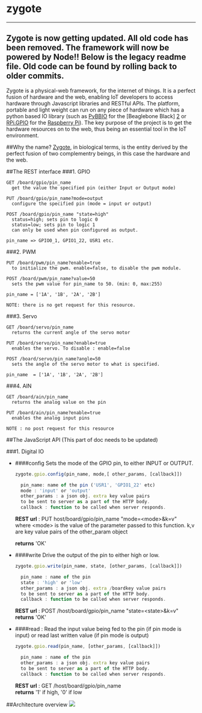 zygote
======

---------
Zygote is now getting updated. All old code has been removed. The framework will now be powered by Node!!
Below is the legacy readme file. Old code can be found by rolling back to older commits.
---------

Zygote is a physical-web framework, for the internet of things. It is a perfect fusion of hardware and the web, enabling IoT developers to access hardware through Javascript libraries and RESTful APIs. The platform, portable and light weight can run on any piece of hardware which has a python based IO library (such as [PyBBIO][1] for the [Beaglebone Black] [2] or [RPi.GPIO][3] for the [Raspberry Pi][4]). The key purpose of the project is to get the hardware resources on to the web, thus being an essential tool in the IoT environment.

[1]: http://github.com/alexanderhiam/PyBBIO
[2]: http://beagleboard.org/black
[3]: https://pypi.python.org/pypi/RPi.GPIO
[4]: http://www.raspberrypi.org/

##Why the name?
[Zygote][5], in biological terms, is the entity derived by the perfect fusion of two complementry beings, in this case the hardware and the web.

[5]: http://en.wikipedia.org/wiki/Zygote


##The REST interface
###1. GPIO
```
GET /board/gpio/pin_name
  get the value the specified pin (either Input or Output mode)
  
PUT /board/gpio/pin_name?mode=output
  configure the specified pin (mode = input or output)
  
POST /board/gpio/pin_name "state=high"
  status=high; sets pin to logic 0
  status=low; sets pin to logic 1
  can only be used when pin configured as output.
  
pin_name => GPIO0_1, GPIO1_22, USR1 etc.
```
###2. PWM
```
PUT /board/pwm/pin_name?enable=true
  to initialize the pwm. enable=false, to disable the pwm module.
  
POST /board/pwm/pin_name?value=50
  sets the pwm value for pin_name to 50. (min: 0, max:255)
  
pin_name = ['1A', '1B', '2A', '2B']

NOTE: there is no get request for this resource.
```

###3. Servo
```
GET /board/servo/pin_name
  returns the current angle of the servo motor

PUT /board/servo/pin_name?enable=true
  enables the servo. To disable : enable=false

POST /board/servo/pin_name?angle=50
  sets the angle of the servo motor to what is specified.
  
pin_name  = ['1A', '1B', '2A', '2B']
```

###4. AIN
```
GET /board/ain/pin_name
  returns the analog value on the pin
  
PUT /board/ain/pin_name?enable=true
  enables the analog input pins
  
NOTE : no post request for this resource
```

##The JavaScript API
(This part of doc needs to be updated)

###1. Digital IO

* ####config
  Sets the mode of the GPIO pin, to either INPUT or OUTPUT.
  ```javascript
  zygote.gpio.config(pin_name, mode,[ other_params, [callback]])
  
    pin_name: name of the pin ('USR1', 'GPIO1_22' etc)
    mode : 'input' or 'output'
    other_params : a json obj. extra key value pairs 
    to be sent to server as a part of the HTTP body.
    callback : function to be called when server responds.
  ```
    **REST url** : PUT host/board/gpio/pin_name  "mode=\<mode>&k=v" <br>
    where \<mode> is the value of the parameter passed to this function.
    k,v are key value pairs of the other_param object
        
    **returns** 'OK'


* ####write 
  Drive the output of the pin to either high or low.
  ```javascript
  zygote.gpio.write(pin_name, state, [other_params, [callback]])
  
    pin_name : name of the pin
    state : 'high' or 'low'
    other_params : a json obj. extra /boardkey value pairs 
    to be sent to server as a part of the HTTP body.
    callback : function to be called when server responds.
  ```
    **REST url** : POST /host/board/gpio/pin_name "state=\<state>&k=v" <br>
    **returns** 'OK'
  
  
* ####read : 
  Read the input value being fed to the pin (if pin mode is input)
                  or read last written value (if pin mode is output)
  ```javascript
  zygote.gpio.read(pin_name, [other_params, [callback]])
  
    pin_name : name of the pin
    other_params : a json obj. extra key value pairs 
    to be sent to server as a part of the HTTP body.
    callback : function to be called when server responds.
  ```
    **REST url** : GET /host/board/gpio/pin_name <br>
    **returns** '1' if high, '0' if low
  
  
##Architecture overview
![](https://raw.githubusercontent.com/wiki/kres/zygote/zygote-architecture.png)

